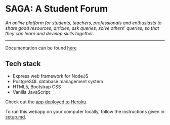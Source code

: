 # SAGA: A Student Forum

_An online platform for students, teachers, professionals and enthusiasts to share good resources, articles, ask queries, solve others' queries, so that they can learn and develop skills together._ 
  
---

Documentation can be found [here](https://github.com/ganadhish1999/SAGA/blob/master/Documentation.pdf)

## Tech stack
* Express web framework for NodeJS
* PostgreSQL database management system
* HTML5, Bootstrap CSS
* Vanilla JavaScript

Check out the [app deployed to Heroku](https://student-forum-saga.herokuapp.com).

To run this webapp on your computer locally, follow the instructions given in [setup.md](https://github.com/ganadhish1999/SAGA/blob/master/setup.md).
